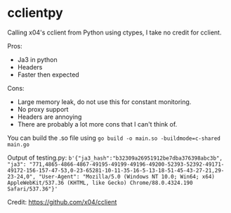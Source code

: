 # cclientpy
Calling x04's cclient from Python using ctypes, I take no credit for cclient. 

Pros:

  - Ja3 in python
  - Headers
  - Faster then expected

Cons:
  - Large memory leak, do not use this for constant monitoring.
  - No proxy support
  - Headers are annoying
  - There are probably a lot more cons that I can't think of.


You can build the .so file using ```go build -o main.so -buildmode=c-shared main.go```

Output of testing.py: ```b'{"ja3_hash":"b32309a26951912be7dba376398abc3b", "ja3": "771,4865-4866-4867-49195-49199-49196-49200-52393-52392-49171-49172-156-157-47-53,0-23-65281-10-11-35-16-5-13-18-51-45-43-27-21,29-23-24,0", "User-Agent": "Mozilla/5.0 (Windows NT 10.0; Win64; x64) AppleWebKit/537.36 (KHTML, like Gecko) Chrome/88.0.4324.190 Safari/537.36"}'```

Credit:
https://github.com/x04/cclient
